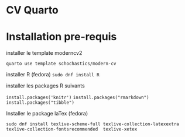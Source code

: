 # CV Quarto



# Installation pre-requis

installer le template moderncv2

`quarto use template schochastics/modern-cv`


installer R (fedora)
`sudo dnf install R`

installer les packages R suivants

`install.packages('knitr')`
`install.packages("rmarkdown")`
`install.packages("tibble")`

Installer le package laTex (fedora)


`sudo dnf install texlive-scheme-full texlive-collection-latexextra texlive-collection-fontsrecommended  texlive-xetex`
